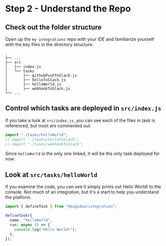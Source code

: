 # Step 2 - Understand the Repo

## Check out the folder structure

Open up the `my-integrations` repo with your IDE and familiarize yourself with the key files in the directory structure.

    .
    ├── ...
    ├── src
    │   ├── index.js
    │   └── tasks
    │       ├── githubPushToSlack.js
    │       ├── helloToSlack.js
    │       ├── helloWorld.js
    │       ├── webhookToSlack.js
    └── ...

## Control which tasks are deployed in `src/index.js`

If you take a look at `src/index.js`, you can see each of the files in task is referenced, but most are commented out.

```typescript
import "./tasks/helloWorld";
// import "./tasks/helloToSlack";
// import "./tasks/webhookToSlack";
```

Since `helloWorld` is the only one linked, it will be the only task deployed for now.

## Look at `src/tasks/helloWorld`

If you examine the code, you can see it simply prints out Hello World! to the console. Not much of an integration, but it's a start to help you understand the platform.

```typescript
import { defineTask } from "@bigidea/integration";

defineTask({
  name: "helloWorld",
  run: async () => {
    console.log("Hello World!");
  },
});
```